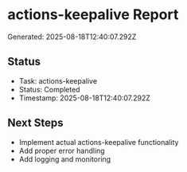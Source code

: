 # actions-keepalive Report

Generated: 2025-08-18T12:40:07.292Z

## Status
- Task: actions-keepalive
- Status: Completed
- Timestamp: 2025-08-18T12:40:07.292Z

## Next Steps
- Implement actual actions-keepalive functionality
- Add proper error handling
- Add logging and monitoring

